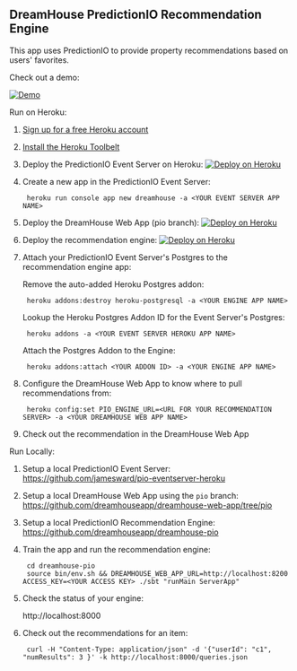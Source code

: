 DreamHouse PredictionIO Recommendation Engine
---------------------------------------------

This app uses PredictionIO to provide property recommendations based on users' favorites.

Check out a demo:

[![Demo](http://img.youtube.com/vi/w4060vJhxig/0.jpg)](http://www.youtube.com/watch?v=w4060vJhxig)

Run on Heroku:

1. [Sign up for a free Heroku account](https://heroku.com/signup)
1. [Install the Heroku Toolbelt](https://toolbelt.heroku.com)
1. Deploy the PredictionIO Event Server on Heroku: [![Deploy on Heroku](https://www.herokucdn.com/deploy/button.png)](https://heroku.com/deploy?template=https://github.com/jamesward/pio-eventserver-heroku)
1. Create a new app in the PredictionIO Event Server:

        heroku run console app new dreamhouse -a <YOUR EVENT SERVER APP NAME>

1. Deploy the DreamHouse Web App (pio branch): [![Deploy on Heroku](https://www.herokucdn.com/deploy/button.png)](https://heroku.com/deploy?template=https://github.com/dreamhouseapp/dreamhouse-web-app/tree/pio)
1. Deploy the recommendation engine: [![Deploy on Heroku](https://www.herokucdn.com/deploy/button.svg)](https://heroku.com/deploy?template=https://github.com/dreamhouseapp/dreamhouse-pio)
1. Attach your PredictionIO Event Server's Postgres to the recommendation engine app:

    Remove the auto-added Heroku Postgres addon:

        heroku addons:destroy heroku-postgresql -a <YOUR ENGINE APP NAME>

    Lookup the Heroku Postgres Addon ID for the Event Server's Postgres:
    
        heroku addons -a <YOUR EVENT SERVER HEROKU APP NAME>

    Attach the Postgres Addon to the Engine:
    
        heroku addons:attach <YOUR ADDON ID> -a <YOUR ENGINE APP NAME>

1. Configure the DreamHouse Web App to know where to pull recommendations from:

        heroku config:set PIO_ENGINE_URL=<URL FOR YOUR RECOMMENDATION SERVER> -a <YOUR DREAMHOUSE WEB APP NAME>

1. Check out the recommendation in the DreamHouse Web App


Run Locally:

1. Setup a local PredictionIO Event Server: https://github.com/jamesward/pio-eventserver-heroku
1. Setup a local DreamHouse Web App using the `pio` branch: https://github.com/dreamhouseapp/dreamhouse-web-app/tree/pio
1. Setup a local PredictionIO Recommendation Engine: https://github.com/dreamhouseapp/dreamhouse-pio
1. Train the app and run the recommendation engine:

        cd dreamhouse-pio
        source bin/env.sh && DREAMHOUSE_WEB_APP_URL=http://localhost:8200 ACCESS_KEY=<YOUR ACCESS KEY> ./sbt "runMain ServerApp"

1. Check the status of your engine:

    http://localhost:8000

1. Check out the recommendations for an item:

        curl -H "Content-Type: application/json" -d '{"userId": "c1", "numResults": 3 }' -k http://localhost:8000/queries.json
